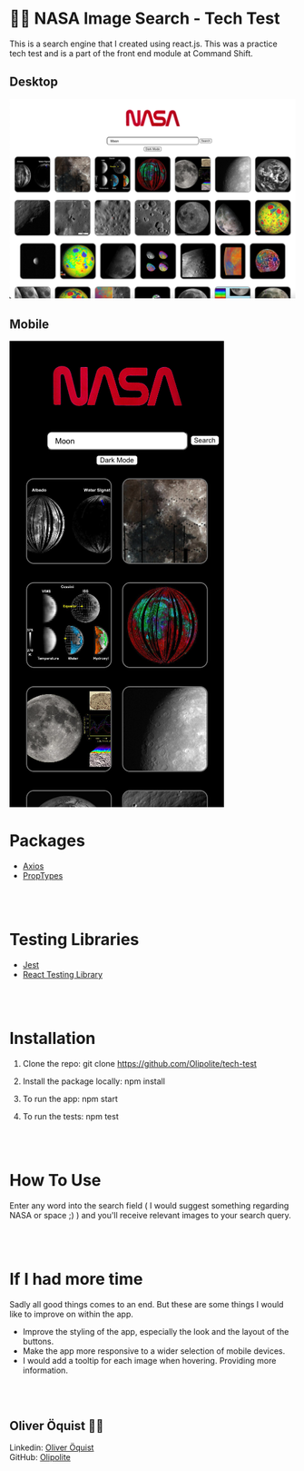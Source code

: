 # :astronaut: NASA Image Search - Tech Test 

This is a search engine that I created using react.js. This was a practice tech test and is a part of the front end module at Command Shift.

## Desktop
![tech-test](tech-test.png)

## Mobile
![tech-test-mobile](tech-test-mobile.png)

# Packages
- <a href="https://www.npmjs.com/package/axios" target="_blank">Axios</a>
- <a href="https://www.npmjs.com/package/prop-types" target="_blank">PropTypes</a>

<br />
<br />

# Testing Libraries
- <a href="https://jestjs.io/" target="_blank">Jest</a>
- <a href="https://testing-library.com/docs/react-testing-library/intro/" target="_blank">React Testing Library</a>

<br />
<br />

# Installation

1. Clone the repo: git clone https://github.com/Olipolite/tech-test

2. Install the package locally: npm install

3. To run the app: npm start

4. To run the tests: npm test

<br />
<br />

# How To Use

Enter any word into the search field ( I would suggest something regarding NASA or space ;) ) and you'll receive relevant images to your search query. 

<br />
<br />

# If I had more time

Sadly all good things comes to an end. But these are some things I would like to improve on within the app.

- Improve the styling of the app, especially the look and the layout of the buttons.
- Make the app more responsive to a wider selection of mobile devices.
- I would add a tooltip for each image when hovering. Providing more information.

<br />
<br />

## Oliver Öquist :man_technologist:

Linkedin: <a href="https://www.linkedin.com/in/oliver-%C3%B6quist-6a1738243/" target="_blank">Oliver Öquist</a> <br />
GitHub: <a href="https://github.com/Olipolite" target="_blank">Olipolite</a>



